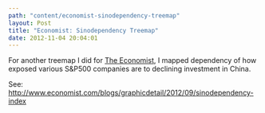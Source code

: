 ```yaml
---
path: "content/economist-sinodependency-treemap"
layout: Post
title: "Economist: Sinodependency Treemap"
date: 2012-11-04 20:04:01
---
```


For another treemap I did for [The Economist](http://www.economist.com), I mapped dependency of how exposed various S&P500 companies are to declining investment in China.

See: http://www.economist.com/blogs/graphicdetail/2012/09/sinodependency-index